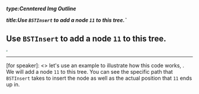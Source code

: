 _**type:Cenntered Img Outline**_

_**title:Use `BSTInsert` to add a node `11` to this tree.`**_
## Use `BSTInsert` to add a node `11` to this tree.
<img src="https://i.imgur.com/PHRtJy8.png" style="zoom:25%;" />

-------------------------------------------------

[for speaker]: <> let's use an example to illustrate how this code works, . We will add a node `11` to this tree. You can see the specific path that `BSTInsert` takes to insert the node as well as the actual position that `11` ends up in.